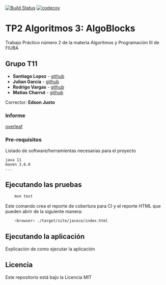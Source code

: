 [![Build Status](https://travis-ci.com/mati1297/tp2_algoblocks.svg?branch=master)](https://travis-ci.com/github/mati1297/tp2_algoblocks/) [![codecov](https://codecov.io/gh/mati1297/tp2_algoblocks/branch/master/graph/badge.svg)](https://codecov.io/gh/mati1297/tp2_algoblocks)



# TP2 Algoritmos 3: AlgoBlocks

Trabajo Práctico número 2 de la materia Algoritmos y Programación III de FIUBA

## Grupo T11

* **Santiago Lopez** - [github](https://github.com/Santoi)
* **Julian Garcia** - [github](https://github.com/juligarcia)
* **Rodrigo Vargas** - [github](https://github.com/Scuero)
* **Matias Charrut** - [github](https://github.com/mati1297)

Corrector: **Edson Justo**

### Informe
[overleaf](https://www.overleaf.com/read/whdthgdpzyyx)

### Pre-requisitos

Listado de software/herramientas necesarias para el proyecto

```
java 11
maven 3.6.0
...
```

## Ejecutando las pruebas

```bash
    mvn test
```

Este comando crea el reporte de cobertura para CI y el reporte HTML que pueden abrir de la siguiente manera:

```bash
    <browser> ./target/site/jacoco/index.html
```

## Ejecutando la aplicación

Explicación de como ejecutar la aplicación

## Licencia

Este repositorio está bajo la Licencia MIT
